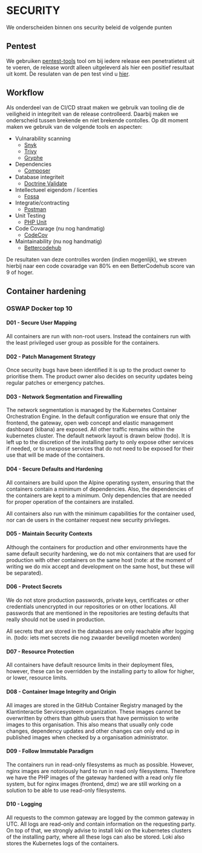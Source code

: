 # SECURITY
We onderscheiden binnen ons security beleid de volgende punten

## Pentest
We gebruiken [pentest-tools](https://pentest-tools.com/) tool om bij iedere release een penetratietest uit te voeren, de release wordt alleen uitgeleverd als hier een positief resultaat uit komt. De resulaten van de pen test vind u [hier]().

## Workflow
Als onderdeel van de CI/CD straat maken we gebruik van tooling die de veiligheid in integriteit van de release controlleerd. Daarbij maken we onderscheid tussen brekende en niet brekende contolles. 
Op dit moment maken we gebruik van de volgende tools en aspecten:

- Vulnarability scanning
  - [Snyk](https://github.com/marketplace/actions/snyk)
  - [Trivy](https://github.com/marketplace/actions/aqua-security-trivy)
  - [Gryphe](https://github.com/marketplace/actions/github-action-morphkgc)
- Dependencies
  - [Composer](https://getcomposer.org/doc/03-cli.md#audit)
- Database integriteit
  - [Doctrine Validate](https://symfony.com/doc/3.3/doctrine.html)
- Intellectueel eigendom / licenties
  - [Fossa](https://fossa.com/product/open-source-license-compliance)
- Integratie/contracting
  - [Postman](https://github.com/marketplace/actions/newman-action)
- Unit Testing
  - [PHP Unit](https://github.com/marketplace/actions/phpunit-php-actions)
- Code Covarage (nu nog handmatig)
  - [CodeCov](https://about.codecov.io/)
- Maintainability (nu nog handmatig)
  - [Bettercodehub](https://bettercodehub.com/)

De resultaten van deze controlles worden (indien mogenlijk), we streven hierbij naar een code covaradge van 80% en een BetterCodehub score van 9 of hoger. 

## Container hardening
### OSWAP Docker top 10

#### D01 - Secure User Mapping
All containers are run with non-root users. Instead the containers run with the least privileged user group as possible for the containers.

#### D02 - Patch Management Strategy
Once security bugs have been identified it is up to the product owner to prioritise them. The product owner also decides on security updates being regular patches or emergency patches.

#### D03 - Network Segmentation and Firewalling
The network segmentation is managed by the Kubernetes Container Orchestration Engine. In the default configuration we ensure that only the frontend, the gateway, open web concept and elastic management dashboard (kibana) are exposed. All other traffic remains within the kubernetes cluster. The default network layout is drawn below (todo). It is left up to the discretion of the installing party to only expose other services if needed, or to unexpose services that do not need to be exposed for their use that will be made of the containers.

#### D04 - Secure Defaults and Hardening
All containers are build upon the Alpine operating system, ensuring that the containers contain a minimum of dependencies. Also, the dependencies of the containers are kept to a minimum. Only dependencies that are needed for proper operation of the containers are installed.

All containers also run with the minimum capabilities for the container used, nor can de users in the container request new security privileges.

#### D05 - Maintain Security Contexts
Although the containers for production and other environments have the same default security hardening, we do not mix containers that are used for production with other containers on the same host (note: at the moment of writing we do mix accept and development on the same host, but these will be separated).

#### D06 - Protect Secrets
We do not store production passwords, private keys, certificates or other credentials unencrypted in our repositories or on other locations. All passwords that are mentioned in the repositories are testing defaults that really should not be used in production.

All secrets that are stored in the databases are only reachable after logging in. (todo: iets met secrets die nog zwaarder beveiligd moeten worden)

#### D07 - Resource Protection
All containers have default resource limits in their deployment files, however, these can be overridden by the installing party to allow for higher, or lower, resource limits.

#### D08 - Container Image Integrity and Origin
All images are stored in the GitHub Container Registry managed by the Klantinteractie Servicesysteem organization. These images cannot be overwritten by others than github users that have permission to write images to this organisation. This also means that usually only code changes, dependency updates and other changes can only end up in published images when checked by a organisation administrator.

#### D09 - Follow Immutable Paradigm
The containers run in read-only filesystems as much as possible. However, nginx images are notoriously hard to run in read only filesystems. Therefore we have the PHP images of the gateway hardened with a read only file system, but for nginx images (frontend, dmz) we are still working on a solution to be able to use read-only filesystems.

#### D10 - Logging
All requests to the common gateway are logged by the common gateway in UTC. All logs are read-only and contain information on the requesting party. On top of that, we strongly advise to install loki on the kubernetes clusters of the installing party, where all these logs can also be stored. Loki also stores the Kubernetes logs of the containers.
